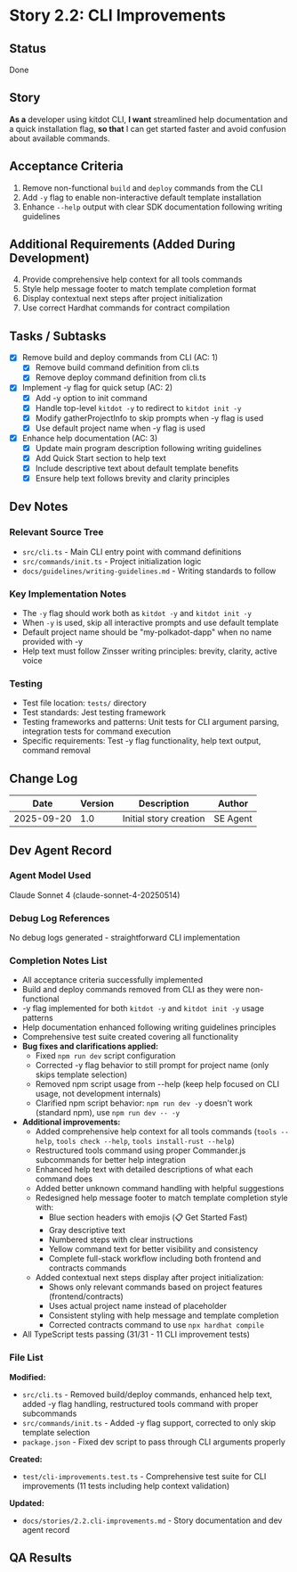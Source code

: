 # Story 2.2: CLI Improvements

## Status
Done

## Story
**As a** developer using kitdot CLI,
**I want** streamlined help documentation and a quick installation flag,
**so that** I can get started faster and avoid confusion about available commands.

## Acceptance Criteria
1. Remove non-functional `build` and `deploy` commands from the CLI
2. Add `-y` flag to enable non-interactive default template installation
3. Enhance `--help` output with clear SDK documentation following writing guidelines

## Additional Requirements (Added During Development)
4. Provide comprehensive help context for all tools commands
5. Style help message footer to match template completion format
6. Display contextual next steps after project initialization
7. Use correct Hardhat commands for contract compilation

## Tasks / Subtasks
- [x] Remove build and deploy commands from CLI (AC: 1)
  - [x] Remove build command definition from cli.ts
  - [x] Remove deploy command definition from cli.ts
- [x] Implement -y flag for quick setup (AC: 2)
  - [x] Add -y option to init command
  - [x] Handle top-level `kitdot -y` to redirect to `kitdot init -y`
  - [x] Modify gatherProjectInfo to skip prompts when -y flag is used
  - [x] Use default project name when -y flag is used
- [x] Enhance help documentation (AC: 3)
  - [x] Update main program description following writing guidelines
  - [x] Add Quick Start section to help text
  - [x] Include descriptive text about default template benefits
  - [x] Ensure help text follows brevity and clarity principles

## Dev Notes

### Relevant Source Tree
- `src/cli.ts` - Main CLI entry point with command definitions
- `src/commands/init.ts` - Project initialization logic
- `docs/guidelines/writing-guidelines.md` - Writing standards to follow

### Key Implementation Notes
- The `-y` flag should work both as `kitdot -y` and `kitdot init -y`
- When `-y` is used, skip all interactive prompts and use default template
- Default project name should be "my-polkadot-dapp" when no name provided with -y
- Help text must follow Zinsser writing principles: brevity, clarity, active voice

### Testing
- Test file location: `tests/` directory
- Test standards: Jest testing framework
- Testing frameworks and patterns: Unit tests for CLI argument parsing, integration tests for command execution
- Specific requirements: Test -y flag functionality, help text output, command removal

## Change Log
| Date | Version | Description | Author |
|------|---------|-------------|---------|
| 2025-09-20 | 1.0 | Initial story creation | SE Agent |

## Dev Agent Record

### Agent Model Used
Claude Sonnet 4 (claude-sonnet-4-20250514)

### Debug Log References
No debug logs generated - straightforward CLI implementation

### Completion Notes List
- All acceptance criteria successfully implemented
- Build and deploy commands removed from CLI as they were non-functional
- -y flag implemented for both `kitdot -y` and `kitdot init -y` usage patterns
- Help documentation enhanced following writing guidelines principles
- Comprehensive test suite created covering all functionality
- **Bug fixes and clarifications applied:**
  - Fixed `npm run dev` script configuration
  - Corrected -y flag behavior to still prompt for project name (only skips template selection)
  - Removed npm script usage from --help (keep help focused on CLI usage, not development internals)
  - Clarified npm script behavior: `npm run dev -y` doesn't work (standard npm), use `npm run dev -- -y`
- **Additional improvements:**
  - Added comprehensive help context for all tools commands (`tools --help`, `tools check --help`, `tools install-rust --help`)
  - Restructured tools command using proper Commander.js subcommands for better help integration
  - Enhanced help text with detailed descriptions of what each command does
  - Added better unknown command handling with helpful suggestions
  - Redesigned help message footer to match template completion style with:
    - Blue section headers with emojis (📋 Get Started Fast)
    - Gray descriptive text
    - Numbered steps with clear instructions
    - Yellow command text for better visibility and consistency
    - Complete full-stack workflow including both frontend and contracts commands
  - Added contextual next steps display after project initialization:
    - Shows only relevant commands based on project features (frontend/contracts)
    - Uses actual project name instead of placeholder
    - Consistent styling with help message and template completion
    - Corrected contracts command to use `npx hardhat compile`
- All TypeScript tests passing (31/31 - 11 CLI improvement tests)

### File List
**Modified:**
- `src/cli.ts` - Removed build/deploy commands, enhanced help text, added -y flag handling, restructured tools command with proper subcommands
- `src/commands/init.ts` - Added -y flag support, corrected to only skip template selection
- `package.json` - Fixed dev script to pass through CLI arguments properly

**Created:**
- `test/cli-improvements.test.ts` - Comprehensive test suite for CLI improvements (11 tests including help context validation)

**Updated:**
- `docs/stories/2.2.cli-improvements.md` - Story documentation and dev agent record

## QA Results
<!-- To be populated by QA agent -->